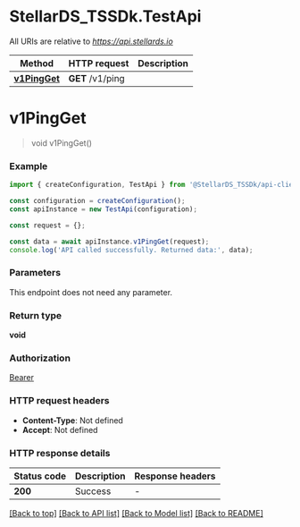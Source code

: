 # StellarDS_TSSDk.TestApi

All URIs are relative to *https://api.stellards.io*

Method | HTTP request | Description
------------- | ------------- | -------------
[**v1PingGet**](TestApi.md#v1PingGet) | **GET** /v1/ping | 


# **v1PingGet**
> void v1PingGet()


### Example


```typescript
import { createConfiguration, TestApi } from '@StellarDS_TSSDk/api-client';

const configuration = createConfiguration();
const apiInstance = new TestApi(configuration);

const request = {};

const data = await apiInstance.v1PingGet(request);
console.log('API called successfully. Returned data:', data);
```


### Parameters
This endpoint does not need any parameter.


### Return type

**void**

### Authorization

[Bearer](README.md#Bearer)

### HTTP request headers

 - **Content-Type**: Not defined
 - **Accept**: Not defined


### HTTP response details
| Status code | Description | Response headers |
|-------------|-------------|------------------|
**200** | Success |  -  |

[[Back to top]](#) [[Back to API list]](README.md#documentation-for-api-endpoints) [[Back to Model list]](README.md#documentation-for-models) [[Back to README]](README.md)


